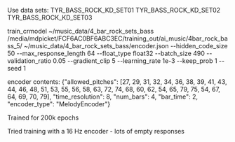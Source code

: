 Use data sets:
TYR_BASS_ROCK_KD_SET01
TYR_BASS_ROCK_KD_SET02
TYR_BASS_ROCK_KD_SET03

train_crmodel ~/music_data/4_bar_rock_sets_bass /media/mdpicket/FCF6AC0BF6ABC3EC/training_out/ai_music/4bar_rock_bass_5/
~/music_data/4_bar_rock_sets_bass/encoder.json --hidden_code_size 50 --max_response_length 64 --float_type float32
--batch_size 490 --validation_ratio 0.05 --gradient_clip 5 --learning_rate 1e-3 --keep_prob 1 --seed 1

encoder contents:
{"allowed_pitches": [27, 29, 31, 32, 34, 36, 38, 39, 41, 43, 44, 46, 48, 51, 53, 55, 56, 58, 63, 72, 74, 68, 60, 62, 54, 65, 79, 75, 54, 67, 64, 69, 70, 79],
"time_resolution": 8, "num_bars": 4, "bar_time": 2, "encoder_type": "MelodyEncoder"}

Trained for 200k epochs

Tried training with a 16 Hz encoder - lots of empty responses